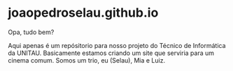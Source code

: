# joaopedroselau.github.io
Opa, tudo bem?

Aqui apenas é um repósitorio para nosso projeto do Técnico de Informática da UNITAU.
Basicamente estamos criando um site que serviria para um cinema comum.
Somos um trio, eu (Selau), Mia e Luiz.
